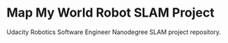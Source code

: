 # Map My World Robot SLAM Project

Udacity Robotics Software Engineer Nanodegree SLAM project repository.

